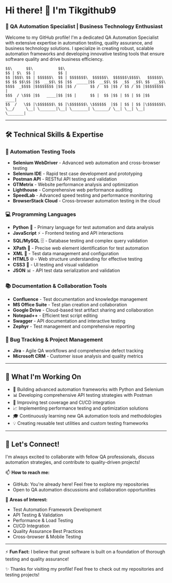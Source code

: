 # Hi there! 👋 I'm Tikgithub9
### 🎯 QA Automation Specialist | Business Technology Enthusiast

Welcome to my GitHub profile! I'm a dedicated QA Automation Specialist with extensive expertise in automation testing, quality assurance, and business technology solutions. I specialize in creating robust, scalable automation frameworks and developing innovative testing tools that ensure software quality and drive business efficiency.

```
$$\      $$\           $$\                                             
$$ | $\  $$ |          $$ |                                            
$$ |$$$\ $$ | $$$$$$\  $$ | $$$$$$$\  $$$$$$\  $$$$$$\$$$$\   $$$$$$\  
$$ $$ $$\$$ |$$  __$$\ $$ |$$  _____|$$  __$$\ $$  _$$  _$$\ $$  __$$\ 
$$$$  _$$$$ |$$$$$$$$ |$$ |$$ /      $$ /  $$ |$$ / $$ / $$ |$$$$$$$$ |
$$$  / \$$$ |$$   ____|$$ |$$ |      $$ |  $$ |$$ | $$ | $$ |$$   ____|
$$  /   \$$ |\$$$$$$$\ $$ |\$$$$$$$\ \$$$$$$  |$$ | $$ | $$ |\$$$$$$$\ 
\__/     \__| \_______|\__| \_______| \______/ \__| \__| \__| \_______|
```                                                                       
                                                                                                                                 

---

## 🛠️ **Technical Skills & Expertise**

### **🎯 Automation Testing Tools**

- **Selenium WebDriver** - Advanced web automation and cross-browser testing
- **Selenium IDE** - Rapid test case development and prototyping  
- **Postman API** - RESTful API testing and validation
- **GTMetrix** - Website performance analysis and optimization
- **Lighthouse** - Comprehensive web performance auditing
- **SpeedLab** - Advanced speed testing and performance monitoring
- **BrowserStack Cloud** - Cross-browser automation testing in the cloud

### **💻 Programming Languages**

- **Python** 🐍 - Primary language for test automation and data analysis
- **JavaScript** ⚡ - Frontend testing and API interactions
- **SQL/MySQL** 🗄️ - Database testing and complex query validation
- **XPath** 🎯 - Precise web element identification for test automation
- **XML** 📄 - Test data management and configuration
- **HTML5** 🌐 - Web structure understanding for effective testing
- **CSS3** 🎨 - UI testing and visual validation
- **JSON** 📊 - API test data serialization and validation

### **📚 Documentation & Collaboration Tools**

- **Confluence** - Test documentation and knowledge management
- **MS Office Suite** - Test plan creation and collaboration
- **Google Drive** - Cloud-based test artifact sharing and collaboration
- **Notepad++** - Efficient test script editing
- **Swagger** - API documentation and interactive testing
- **Zephyr** - Test management and comprehensive reporting

### **🐛 Bug Tracking & Project Management**

- **Jira** - Agile QA workflows and comprehensive defect tracking
- **Microsoft CRM** - Customer issue analysis and quality metrics

---

## 🎯 What I'm Working On

- 🔧 Building advanced automation frameworks with Python and Selenium
- 📊 Developing comprehensive API testing strategies with Postman
- 🚀 Improving test coverage and CI/CD integration
- 📈 Implementing performance testing and optimization solutions
- 🎓 Continuously learning new QA automation tools and methodologies
- 💡 Creating reusable test utilities and custom testing frameworks

---

## 🤝 Let's Connect!

I'm always excited to collaborate with fellow QA professionals, discuss automation strategies, and contribute to quality-driven projects!

📫 **How to reach me:**
- GitHub: You're already here! Feel free to explore my repositories
- Open to QA automation discussions and collaboration opportunities

💼 **Areas of Interest:**
- Test Automation Framework Development
- API Testing & Validation
- Performance & Load Testing
- CI/CD Integration
- Quality Assurance Best Practices
- Cross-browser & Mobile Testing

---

⚡ **Fun Fact:** I believe that great software is built on a foundation of thorough testing and quality assurance!

✨ Thanks for visiting my profile! Feel free to check out my repositories and testing projects!
